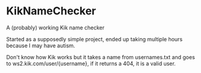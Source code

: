 # KikNameChecker
A (probably) working Kik name checker

Started as a supposedly simple project,
ended up taking multiple hours because I may have autism.

Don't know how Kik works but it takes a name from usernames.txt and goes to ws2.kik.com/user/{username}, if it returns a 404, it is a valid user.
